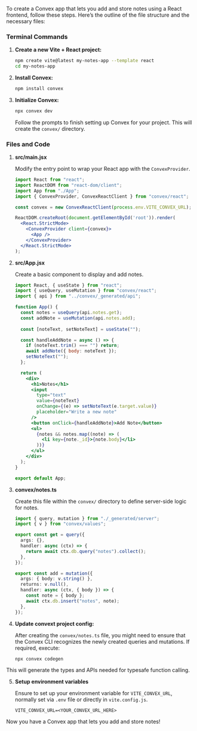 To create a Convex app that lets you add and store notes using a React frontend, follow these steps. Here’s the outline of the file structure and the necessary files:

### Terminal Commands

1. **Create a new Vite + React project:**
   ```sh
   npm create vite@latest my-notes-app --template react
   cd my-notes-app
   ```

2. **Install Convex:**
   ```sh
   npm install convex
   ```

3. **Initialize Convex:**
   ```sh
   npx convex dev
   ```

   Follow the prompts to finish setting up Convex for your project. This will create the `convex/` directory.

### Files and Code

1. **src/main.jsx**

   Modify the entry point to wrap your React app with the `ConvexProvider`.

   ```jsx
   import React from "react";
   import ReactDOM from "react-dom/client";
   import App from "./App";
   import { ConvexProvider, ConvexReactClient } from "convex/react";
   
   const convex = new ConvexReactClient(process.env.VITE_CONVEX_URL);
   
   ReactDOM.createRoot(document.getElementById('root')).render(
     <React.StrictMode>
       <ConvexProvider client={convex}>
         <App />
       </ConvexProvider>
     </React.StrictMode>
   );
   ```

2. **src/App.jsx**

   Create a basic component to display and add notes.

   ```jsx
   import React, { useState } from "react";
   import { useQuery, useMutation } from "convex/react";
   import { api } from "../convex/_generated/api";

   function App() {
     const notes = useQuery(api.notes.get);
     const addNote = useMutation(api.notes.add);
     
     const [noteText, setNoteText] = useState("");

     const handleAddNote = async () => {
       if (noteText.trim() === "") return;
       await addNote({ body: noteText });
       setNoteText("");
     };

     return (
       <div>
         <h1>Notes</h1>
         <input 
           type="text" 
           value={noteText} 
           onChange={(e) => setNoteText(e.target.value)} 
           placeholder="Write a new note"
         />
         <button onClick={handleAddNote}>Add Note</button>
         <ul>
           {notes && notes.map((note) => (
             <li key={note._id}>{note.body}</li>
           ))}
         </ul>
       </div>
     );
   }

   export default App;
   ```

3. **convex/notes.ts**

   Create this file within the `convex/` directory to define server-side logic for notes.

   ```typescript
   import { query, mutation } from "./_generated/server";
   import { v } from "convex/values";

   export const get = query({
     args: {},
     handler: async (ctx) => {
       return await ctx.db.query("notes").collect();
     },
   });

   export const add = mutation({
     args: { body: v.string() },
     returns: v.null(),
     handler: async (ctx, { body }) => {
       const note = { body };
       await ctx.db.insert("notes", note);
     },
   });
   ```

4. **Update convext project config:**

   After creating the `convex/notes.ts` file, you might need to ensure that the Convex CLI recognizes the newly created queries and mutations. If required, execute:

   ```sh
   npx convex codegen
   ```

This will generate the types and APIs needed for typesafe function calling.

5. **Setup environment variables**

   Ensure to set up your environment variable for `VITE_CONVEX_URL`, normally set via `.env` file or directly in `vite.config.js`.

   ```plaintext
   VITE_CONVEX_URL=<YOUR_CONVEX_URL_HERE>
   ```

Now you have a Convex app that lets you add and store notes!
